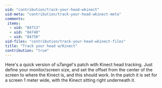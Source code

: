 ```yaml
---
uid: "contribution/track-your-head-wkinect"
uid-meta: "contribution/track-your-head-wkinect-meta"
comments: 
 items: 
  - uid: "84713"
  - uid: "84740"
  - uid: "84758"
uid-files: "contribution/track-your-head-wkinect-files"
title: "Track your head w/Kinect"
contribution: "true"
---
```


Here's a quick version of u7angel's patch with Kinect head tracking.  Just define your monitor/screen size, and set the offset from the center of the screen to where the Kinect is, and this should work.  In the patch it is set for a screen 1 meter wide, with the Kinect sitting right underneath it.
